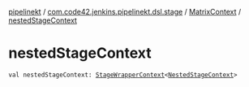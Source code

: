 [pipelinekt](../../index.md) / [com.code42.jenkins.pipelinekt.dsl.stage](../index.md) / [MatrixContext](index.md) / [nestedStageContext](./nested-stage-context.md)

# nestedStageContext

`val nestedStageContext: `[`StageWrapperContext`](../-stage-wrapper-context/index.md)`<`[`NestedStageContext`](../-nested-stage-context/index.md)`>`